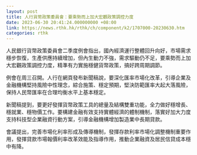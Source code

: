 ```yaml
---
layout: post
title: 人行貨幣政策委員會：要乘勢而上加大宏觀政策調控力度
date: 2023-06-30 20:41:24.000000000 +08:00
link: https://news.rthk.hk/rthk/ch/component/k2/1707000-20230630.htm
categories: rthk
---
```


人民銀行貨幣政策委員會二季度例會指出，國內經濟運行整體回升向好，市場需求穩步恢復，生產供應持續增加，但內生動力不強，需求驅動仍不足，要乘勢而上加大宏觀政策調控力度，精準有力實施穩健貨幣政策，搞好跨周期調節。

例會在周三召開。人行在網頁發布新聞稿說，要深化匯率市場化改革，引導企業及金融機構堅持風險中性理念，綜合施策、穩定預期，堅決防範匯率大起大落風險，保持人民幣匯率在合理均衡水平上基本穩定。

新聞稿提到，要更好發揮貨幣政策工具的總量及結構雙重功能，全力做好穩增長、穩就業、穩物價工作。要構建金融有效支持實體經濟的體制機制，落實好加大力度支持科技型企業融資行動方案，引導金融機構增加製造業中長期貸款。

會議提出，完善市場化利率形成及傳導機制，發揮存款利率市場化調整機制重要作用，發揮貸款市場報價利率改革效能及指導作用，推動企業融資及居民信貸成本穩中有降。
